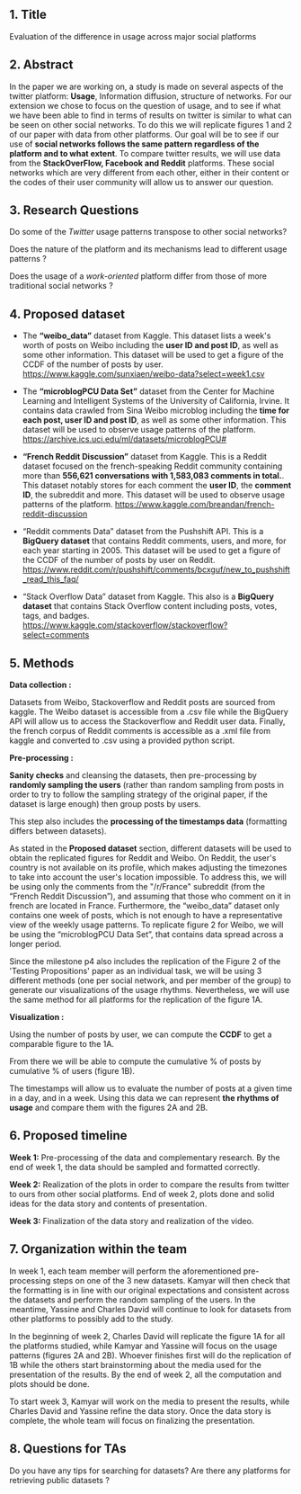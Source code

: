 ﻿

## 1. Title

Evaluation of the difference in usage across major social platforms

## 2.  Abstract

In the paper we are working on, a study is made on several aspects of the twitter platform: **Usage**, Information diffusion, structure of networks. For our extension we chose to focus on the question of usage, and to see if what we have been able to find in terms of results on twitter is similar to what can be seen on other social networks. To do this we will replicate figures 1 and 2 of our paper with data from other platforms. Our goal will be to see if our use of **social networks follows the same pattern regardless of the platform and to what extent**. To compare twitter results, we will use data from the **StackOverFlow, Facebook and Reddit** platforms. These social networks which are very different from each other, either in their content or the codes of their user community will allow us to answer our question.

## 3. Research Questions

Do some of the *Twitter* usage patterns transpose to other social networks?

Does the nature of the platform and its mechanisms lead to different usage patterns ?

Does the usage of a *work-oriented* platform differ from those of more traditional social networks ?

## 4. Proposed dataset

-  The **“weibo_data”** dataset from Kaggle. This dataset lists a week's worth of posts on Weibo including the **user ID and post ID**, as well as some other information. This dataset will be used to get a figure of the CCDF of the number of posts by user. https://www.kaggle.com/sunxiaen/weibo-data?select=week1.csv 

-  The **“microblogPCU Data Set”** dataset from the Center for Machine Learning and Intelligent Systems of the University of California, Irvine. It contains data crawled from Sina Weibo microblog including the **time for each post, user ID and post ID**, as well as some other information. This dataset will be used to observe usage patterns of the platform. https://archive.ics.uci.edu/ml/datasets/microblogPCU# 

-  **“French Reddit Discussion”** dataset from Kaggle. This is a Reddit dataset focused on the french-speaking Reddit community containing more than **556,621 conversations with 1,583,083 comments in total.**. This dataset notably stores for each comment the **user ID**, the **comment ID**, the subreddit and more. This dataset will be used to observe usage patterns of the platform. https://www.kaggle.com/breandan/french-reddit-discussion 

-  “Reddit comments Data” dataset from the Pushshift API. This is a **BigQuery dataset** that contains Reddit comments, users, and more, for each year starting in 2005. This dataset will be used to get a figure of the CCDF of the number of posts by user on Reddit. https://www.reddit.com/r/pushshift/comments/bcxguf/new_to_pushshift_read_this_faq/ 

-  “Stack Overflow Data” dataset from Kaggle. This also is a **BigQuery dataset** that contains Stack Overflow content including posts, votes, tags, and badges. https://www.kaggle.com/stackoverflow/stackoverflow?select=comments
  

## 5. Methods

    

**Data collection :** 

Datasets from Weibo, Stackoverflow and Reddit posts are sourced from kaggle. The Weibo dataset is accessible from a .csv file while the BigQuery API will allow us to access the Stackoverflow and Reddit user data. Finally, the french corpus of Reddit comments is accessible as a .xml file from kaggle and converted to .csv using a provided python script.

**Pre-processing :**
 
**Sanity checks** and cleansing the datasets, then pre-processing by **randomly sampling the users** (rather than random sampling from posts in order to try to follow the sampling strategy of the original paper, if the dataset is large enough) then group posts by users.

This step also includes the **processing of the timestamps data** (formatting differs between datasets). 

As stated in the **Proposed dataset** section, different datasets will be used to obtain the replicated figures for Reddit and Weibo. On Reddit, the user's country is not available on its profile, which makes adjusting the timezones to take into account the user's location impossible. To address this, we will be using only the comments from the "/r/France" subreddit (from the “French Reddit Discussion”), and assuming that those who comment on it in french are located in France. Furthermore, the “weibo_data” dataset only contains one week of posts, which is not enough to have a representative view of the weekly usage patterns. To replicate figure 
2 for Weibo, we will be using the “microblogPCU Data Set”, that contains data spread across a longer period.

Since the milestone p4 also includes the replication of the Figure 2 of the 'Testing Propositions' paper as an individual task, we will be using 3 different methods (one per social network, and per member of the group) to generate our visualizations of the usage rhythms. Nevertheless, we will use the same method for all platforms for the replication of the figure 1A.

**Visualization :**
 
Using the number of posts by user, we can compute the **CCDF** to get a comparable figure to the 1A.

From there we will be able to compute the cumulative % of posts by cumulative % of users (figure 1B).

The timestamps will allow us to evaluate the number of posts at a given time in a day, and in a week. Using this data we can represent **the rhythms of usage** and compare them with the figures 2A and 2B.

  

## 6. Proposed timeline

    

**Week 1:** Pre-processing of the data and complementary research. By the end of week 1, the data should be sampled and formatted correctly.

**Week 2:** Realization of the plots in order to compare the results from twitter to ours from other social platforms. End of week 2, plots done and solid ideas for the data story and contents of presentation.

**Week 3:** Finalization of the data story and realization of the video.

  

## 7. Organization within the team

    

In week 1, each team member will perform the aforementioned pre-processing steps on one of the 3 new datasets. Kamyar will then check that the formatting is in line with our original expectations and consistent across the datasets and perform the random sampling of the users. In the meantime, Yassine and Charles David will continue to look for datasets from other platforms to possibly add to the study.

In the beginning of week 2, Charles David will replicate the figure 1A for all the platforms studied, while Kamyar and Yassine will focus on the usage patterns (figures 2A and 2B). Whoever finishes first will do the replication of 1B while the others start brainstorming about the media used for the presentation of the results. By the end of week 2, all the computation and plots should be done.

To start week 3, Kamyar will work on the media to present the results, while Charles David and Yassine refine the data story. Once the data story is complete, the whole team will focus on finalizing the presentation.

## 8. Questions for TAs

    
Do you have any tips for searching for datasets? Are there any platforms for retrieving public datasets ?
